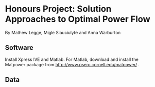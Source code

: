 # Honours Project: Solution Approaches to Optimal Power Flow

By Mathew Legge, Migle Siauciulyte and Anna Warburton

## Software

Install Xpress IVE and Matlab. For Matlab, download and install the Matpower package from http://www.pserc.cornell.edu/matpower/ .

## Data 

